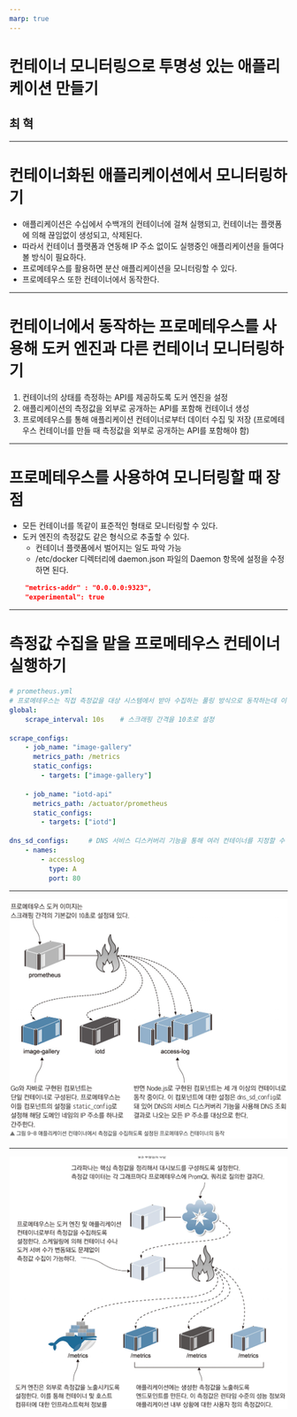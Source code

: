 ```yaml
---
marp: true
---
```


# 컨테이너 모니터링으로 투명성 있는 애플리케이션 만들기

## 최 혁

---

# 컨테이너화된 애플리케이션에서 모니터링하기

- 애플리케이션은 수십에서 수백개의 컨테이너에 걸쳐 실행되고, 컨테이너는 플랫폼에 의해 끊임없이 생성되고, 삭제된다.
- 따라서 컨테이너 플랫폼과 연동해 IP 주소 없이도 실행중인 애플리케이션을 들여다볼 방식이 필요하다.
- 프로메테우스를 활용하면 분산 애플리케이션을 모니터링할 수 있다.
- 프로메테우스 또한 컨테이너에서 동작한다.

---

# 컨테이너에서 동작하는 프로메테우스를 사용해 도커 엔진과 다른 컨테이너 모니터링하기

1. 컨테이너의 상태를 측정하는 API를 제공하도록 도커 엔진을 설정
2. 애플리케이션의 측정값을 외부로 공개하는 API를 포함해 컨테이너 생성
3. 프로메테우스를 통해 애플리케이션 컨테이너로부터 데이터 수집 및 저장
   (프로메테우스 컨테이너를 만들 때 측정값을 외부로 공개하는 API를 포함해야 함)

---

# 프로메테우스를 사용하여 모니터링할 때 장점

- 모든 컨테이너를 똑같이 표준적인 형태로 모니터링할 수 있다.
- 도커 엔진의 측정값도 같은 형식으로 추출할 수 있다.
  - 컨테이너 플랫폼에서 벌어지는 일도 파악 가능
  - /etc/docker 디렉터리에 daemon.json 파일의 Daemon 항목에 설정을 수정하면 된다.

```json
    "metrics-addr" : "0.0.0.0:9323",
    "experimental": true
```

---

# 측정값 수집을 맡을 프로메테우스 컨테이너 실행하기

```yaml
# prometheus.yml
# 프로메테우스는 직접 측정값을 대상 시스템에서 받아 수집하는 풀링 방식으로 동작하는데 이 과정을 스크래핑이라 함
global:
    scrape_interval: 10s    # 스크래핑 간격을 10초로 설정

scrape_configs:
    - job_name: "image-gallery"
      metrics_path: /metrics
      static_configs:
        - targets: ["image-gallery"]

    - job_name: "iotd-api"
      metrics_path: /actuator/prometheus
      static_configs:
        - targets: ["iotd"]

dns_sd_configs:     # DNS 서비스 디스커버리 기능을 통해 여러 컨테이너를 지정할 수 있다.
    - names:
        - accesslog
          type: A
          port: 80
```

---

![bg 65%](image.png)

---

![bg 60%](image-1.png)
